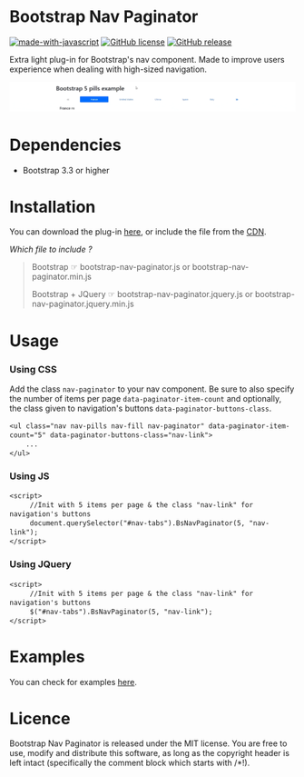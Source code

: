 # Bootstrap Nav Paginator
[![made-with-javascript](https://img.shields.io/badge/Made%20with-JavaScript-1f425f.svg)](https://www.javascript.com)
[![GitHub license](https://img.shields.io/github/license/Robszyy/bootstrap-nav-paginator)](https://github.com/Robszyy/bootstrap-nav-paginator/blob/master/LICENSE)
[![GitHub release](https://img.shields.io/github/release/Robszyy/bootstrap-nav-paginator)](https://github.com/Robszyy/bootstrap-nav-paginator/releases/)

Extra light plug-in for Bootstrap's nav component. Made to improve users experience when dealing with high-sized navigation.

![Demo](https://github.com/Robszyy/bootstrap-nav-paginator/blob/master/examples/ressources/demo.gif)

# Dependencies
 - Bootstrap 3.3 or higher

# Installation
You can download the plug-in [here](https://github.com/Robszyy/bootstrap-nav-paginator/releases/tag/1.0.2), or include the file from the [CDN](https://cdn.jsdelivr.net/gh/Robszyy/bootstrap-nav-paginator@1.0.2/js/).

*Which file to include ?*
> Bootstrap ☞ bootstrap-nav-paginator.js or bootstrap-nav-paginator.min.js
> 
> Bootstrap + JQuery ☞ bootstrap-nav-paginator.jquery.js or bootstrap-nav-paginator.jquery.min.js
> 


# Usage
### Using CSS
Add the class ``nav-paginator`` to your nav component.
Be sure to also specify the number of items per page ``data-paginator-item-count`` and optionally, the class given to navigation's buttons ``data-paginator-buttons-class``.

```
<ul class="nav nav-pills nav-fill nav-paginator" data-paginator-item-count="5" data-paginator-buttons-class="nav-link">
    ...
</ul>
```

### Using JS

```
<script>
     //Init with 5 items per page & the class "nav-link" for navigation's buttons
     document.querySelector("#nav-tabs").BsNavPaginator(5, "nav-link");
</script>
```

### Using JQuery

```
<script>
     //Init with 5 items per page & the class "nav-link" for navigation's buttons
     $("#nav-tabs").BsNavPaginator(5, "nav-link");
</script>
```

# Examples
You can check for examples [here](https://github.com/Robszyy/bootstrap-nav-paginator/tree/1.0.2/examples).

# Licence
Bootstrap Nav Paginator is released under the MIT license. You are free to use, modify and distribute this software, as long as the copyright header is left intact (specifically the comment block which starts with /*!).
